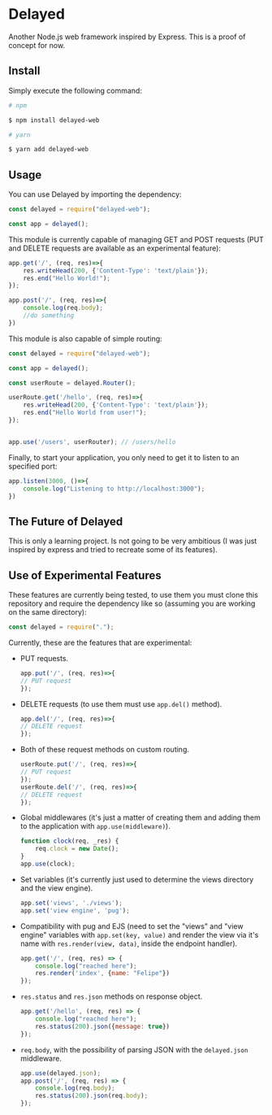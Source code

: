 # Delayed

Another Node.js web framework inspired by Express. This is a proof of concept for now.

## Install

Simply execute the following command: 

```bash
# npm

$ npm install delayed-web

# yarn

$ yarn add delayed-web
```

## Usage

You can use Delayed by importing the dependency:

```js
const delayed = require("delayed-web");

const app = delayed();
```

This module is currently capable of managing GET and POST requests (PUT and DELETE requests are available as an experimental feature):

```js
app.get('/', (req, res)=>{
    res.writeHead(200, {'Content-Type': 'text/plain'});
    res.end("Hello World!");
});

app.post('/', (req, res)=>{
    console.log(req.body);
    //do something
})
```
This module is also capable of simple routing:

```js
const delayed = require("delayed-web");

const app = delayed();

const userRoute = delayed.Router();

userRoute.get('/hello', (req, res)=>{
    res.writeHead(200, {'Content-Type': 'text/plain'});
    res.end("Hello World from user!");
});


app.use('/users', userRouter); // /users/hello

```

Finally, to start your application, you only need to get it to listen to an specified port:

```js
app.listen(3000, ()=>{
    console.log("Listening to http://localhost:3000");
})
```

## The Future of Delayed

This is only a learning project. Is not going to be very ambitious (I was just inspired by express and tried to recreate some of its features).

## Use of Experimental Features

These features are currently being tested, to use them you must clone this repository and require the dependency like so (assuming you are working on the same directory):

```js
const delayed = require(".");
```

Currently, these are the features that are experimental:

- PUT requests.

    ```js
    app.put('/', (req, res)=>{
    // PUT request
    });
    ```
- DELETE requests (to use them must use ```app.del()``` method).

    ```js
    app.del('/', (req, res)=>{
    // DELETE request
    });
    ```
- Both of these request methods on custom routing.
    ```js
    userRoute.put('/', (req, res)=>{
    // PUT request
    });
    userRoute.del('/', (req, res)=>{
    // DELETE request
    });
    ```

- Global middlewares (it's just a matter of creating them and adding them to the application with ```app.use(middleware)```).
    ```js
    function clock(req, _res) {
        req.clock = new Date();
    }
    app.use(clock);
    ```
- Set variables (it's currently just used to determine the views directory and the view engine).
    ```js
    app.set('views', './views');
    app.set('view engine', 'pug');
    ```
- Compatibility with pug and EJS (need to set the "views" and "view engine" variables with ```app.set(key, value)``` and render the view via it's name with ```res.render(view, data)```, inside the endpoint handler).
    ```js
    app.get('/', (req, res) => {
        console.log("reached here");
        res.render('index', {name: "Felipe"})
    });
    ```
- ```res.status``` and ```res.json``` methods on response object.
    ```js
    app.get('/hello', (req, res) => {
        console.log("reached here");
        res.status(200).json({message: true})
    });
    ```
- ```req.body```, with the possibility of parsing JSON with the ```delayed.json``` middleware.
    ```js
    app.use(delayed.json);
    app.post('/', (req, res) => {
        console.log(req.body);
        res.status(200).json(req.body);
    });
    ```